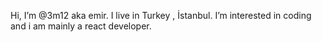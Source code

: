 Hi, I’m @3m12 aka emir.
I live in Turkey , İstanbul.
I’m interested in coding and i am mainly a react developer.
